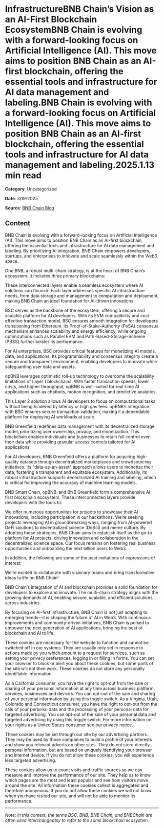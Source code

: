 # InfrastructureBNB Chain’s Vision as an AI-First Blockchain EcosystemBNB Chain is evolving with a forward-looking focus on Artificial Intelligence (AI). This move aims to position BNB Chain as an AI-first blockchain, offering the essential tools and infrastructure for AI data management and labeling.BNB Chain is evolving with a forward-looking focus on Artificial Intelligence (AI). This move aims to position BNB Chain as an AI-first blockchain, offering the essential tools and infrastructure for AI data management and labeling.2025.1.13 min read

**Category**: Uncategorized

**Date**: 3/19/2025

**Source**: [BNB Chain Blog](https://www.bnbchain.org/en/blog/bnb-chains-vision-as-an-ai-first-blockchain-ecosystem)

## Content

BNB Chain is evolving with a forward-looking focus on Artificial Intelligence (AI). This move aims to position BNB Chain as an AI-first blockchain, offering the essential tools and infrastructure for AI data management and labeling. By prioritizing AI integration, BNB Chain empowers developers, startups, and enterprises to innovate and scale seamlessly within the Web3 space.

One BNB, a robust multi-chain strategy, is at the heart of BNB Chain’s ecosystem. It includes three primary blockchains:

These interconnected layers enable a seamless ecosystem where AI solutions can flourish. Each layer addresses specific AI infrastructure needs, from data storage and management to computation and deployment, making BNB Chain an ideal foundation for AI-driven innovations.

BSC serves as the backbone of the ecosystem, offering a secure and scalable platform for AI developers. With its EVM compatibility and cost-effective transaction model, BSC ensures smooth integration for developers transitioning from Ethereum. Its Proof-of-Stake-Authority (PoSA) consensus mechanism enhances scalability and energy efficiency, while ongoing optimizations such as Parallel EVM and Path-Based-Storage-Scheme (PBSS) further bolster its performance.

For AI enterprises, BSC provides critical features for monetizing AI models, data, and applications. Its programmability and consensus integrity create a secure and transparent environment, enabling developers to innovate while safeguarding user data and assets.

opBNB leverages optimistic roll-up technology to overcome the scalability limitations of Layer 1 blockchains. With faster transaction speeds, lower costs, and higher throughput, opBNB is well-suited for real-time AI applications such as chatbots, motion recognition, and predictive analytics.

This Layer 2 solution allows AI developers to focus on computational tasks without being hindered by latency or high gas fees. opBNB’s integration with BSC ensures secure transaction validation, making it a dependable platform for deploying AI workloads at scale.

BNB Greenfield redefines data management with its decentralized storage model, prioritizing user ownership, privacy, and monetization. This blockchain enables individuals and businesses to retain full control over their data while providing granular access controls tailored for AI applications.

For AI developers, BNB Greenfield offers a platform for acquiring high-quality datasets through decentralized marketplaces and crowdsourcing initiatives. Its "data-as-an-asset" approach allows users to monetize their data, fostering a transparent and equitable ecosystem. Additionally, its robust infrastructure supports decentralized AI training and labeling, which is critical for improving the accuracy of machine learning models.

BNB Smart Chain, opBNB, and BNB Greenfield form a comprehensive AI-first blockchain ecosystem. These interconnected layers provide developers with the tools to:

We offer numerous opportunities for projects to showcase their AI innovations, including participation in our hackathons. We’re seeking projects leveraging AI in groundbreaking ways, ranging from AI-powered DeFi solutions to decentralized science (DeSci) and meme culture. By adopting these strategies, BNB Chain aims to establish itself as the go-to platform for AI projects, driving innovation and collaboration in the decentralized science space. Our focus remains on fostering real business opportunities and onboarding the next billion users to Web3.

In addition, the following are some of the past invitations of expressions of interest:

We’re excited to collaborate with visionary teams and bring transformative ideas to life on BNB Chain!

BNB Chain’s integration of AI and blockchain provides a solid foundation for developers to explore and innovate. The multi-chain strategy aligns with the growing demands of AI, enabling secure, scalable, and efficient solutions across industries.

By focusing on AI-first infrastructure, BNB Chain is not just adapting to emerging trends—it is shaping the future of AI in Web3. With continuous improvements and community-driven initiatives, BNB Chain is poised to empower the next generation of AI applications, bringing the best of blockchain and AI to life.

These cookies are necessary for the website to function and cannot be switched off in our systems. They are usually only set in response to actions made by you which amount to a request for services, such as setting your privacy preferences, logging in or filling in forms. You can set your browser to block or alert you about these cookies, but some parts of the site will not then work. These cookies do not store any personally identifiable information.

As a California consumer, you have the right to opt-out from the sale or sharing of your personal information at any time across business platform, services, businesses and devices. You can opt-out of the sale and sharing of your personal information by using this toggle switch. As a Virginia, Utah, Colorado and Connecticut consumer, you have the right to opt-out from the sale of your personal data and the processing of your personal data for targeted advertising. You can opt-out of the sale of your personal data and targeted advertising by using this toggle switch. For more information on your rights as a United States consumer see our privacy notice.

These cookies may be set through our site by our advertising partners. They may be used by those companies to build a profile of your interests and show you relevant adverts on other sites. They do not store directly personal information, but are based on uniquely identifying your browser and internet device. If you do not allow these cookies, you will experience less targeted advertising.

These cookies allow us to count visits and traffic sources so we can measure and improve the performance of our site. They help us to know which pages are the most and least popular and see how visitors move around the site. All information these cookies collect is aggregated and therefore anonymous. If you do not allow these cookies we will not know when you have visited our site, and will not be able to monitor its performance.



---

*Note: In this context, the terms BSC, BNB, BNB Chain, and BNBChain are often used interchangeably to refer to the same blockchain ecosystem.*
